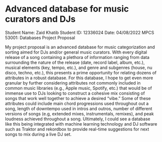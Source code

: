 # Advanced database for music curators and DJs



Student Name: Zaid Khatib
Student ID: 12336024
Date: 04/08/2022
MPCS 53001: Databases
Project Proposal

My project proposal is an advanced database for music categorization and sorting aimed for DJs and/or general music 
curators. With every digital release of a song containing a plethora of information ranging from data surrounding the 
nature of the release (date, record label, album, etc.), musical elements (key, tempo, etc.), and genre and subgenres 
(house, nu disco, techno, etc.), this presents a prime opportunity for relating dozens of attributes in a robust database. 
For this database, I hope to get even more granular by further considering attributes not commonly included in common music 
libraries (e.g., Apple music, Spotify, etc.) that would be of immense use to DJs looking to construct a cohesive mix 
consisting of songs that work well together to achieve a desired “vibe.” Some of these attributes could include main chord 
progressions used throughout out a song, length of downtempo used in intros and outros, number of different versions of 
songs (e.g, extended mixes, instrumentals, remixes), and peak loudness achieved throughout a song. Ultimately, I could see 
a database like this being integrated with machine learning technology and DJ software such as Traktor and rekordbox to 
provide real-time suggestions for next songs to mix during a live DJ set.

